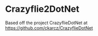 # Crazyflie2DotNet
Based off the project CrazyflieDotNet at https://github.com/ckarcz/CrazyflieDotNet
